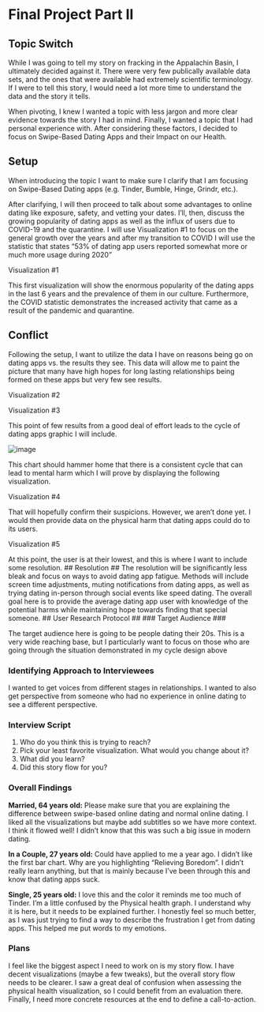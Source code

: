 # Final Project Part II #

## Topic Switch ##
While I was going to tell my story on fracking in the Appalachin Basin, I ultimately decided against it. There were very few publically available data sets, and the ones that were available had extremely scientific terminology. If I were to tell this story, I would need a lot more time to understand the data and the story it tells.

When pivoting, I knew I wanted a topic with less jargon and more clear evidence towards the story I had in mind. Finally, I wanted a topic that I had personal experience with. After considering these factors, I decided to focus on Swipe-Based Dating Apps and their Impact on our Health.

## Setup ##
When introducing the topic I want to make sure I clarify that I am focusing on Swipe-Based Dating apps (e.g. Tinder, Bumble, Hinge, Grindr, etc.). 

After clarifying, I will then proceed to talk about some advantages to online dating like exposure, safety, and vetting your dates. I’ll, then, discuss the growing popularity of dating apps as well as the influx of users due to COVID-19 and the quarantine. I will use Visualization #1 to focus on the general growth over the years and after my transition to COVID I will use the statistic that states “53% of dating app users reported somewhat more or much more usage during 2020”


Visualization #1
<div class="flourish-embed flourish-chart" data-src="visualisation/11386604"><script src="https://public.flourish.studio/resources/embed.js"></script></div>
This first visualization will show the enormous popularity of the dating apps in the last 6 years and the prevalence of them in our culture. Furthermore, the COVID statistic demonstrates the increased activity that came as a result of the pandemic and quarantine.

## Conflict ##
Following the setup, I want to utilize the data I have on reasons being go on dating apps vs. the results they see. This data will allow me to paint the picture that many have high hopes for long lasting relationships being formed on these apps but very few see results.


Visualization #2
<div class="flourish-embed flourish-hierarchy" data-src="visualisation/11384044"><script src="https://public.flourish.studio/resources/embed.js"></script>
</div>


Visualization #3
<div class="flourish-embed flourish-hierarchy" data-src="visualisation/11384439"><script src="https://public.flourish.studio/resources/embed.js"></script></div>

This point of few results from a good deal of effort leads to the cycle of dating apps graphic I will include. 


![image](https://user-images.githubusercontent.com/112968634/194205332-66cb3a47-e2c2-43f4-987b-24f7222e3e81.png)


This chart should hammer home that there is a consistent cycle that can lead to mental harm which I will prove by displaying the following visualization.


Visualization #4
<div class="flourish-embed flourish-radar" data-src="visualisation/11384695"><script src="https://public.flourish.studio/resources/embed.js"></script></div>
That will hopefully confirm their suspicions. However, we aren’t done yet. I would then provide data on the physical harm that dating apps could do to its users.


Visualization #5
<div class="flourish-embed flourish-radar" data-src="visualisation/11384801"><script src="https://public.flourish.studio/resources/embed.js"></script></div>
At this point, the user is at their lowest, and this is where I want to include some resolution.
## Resolution ##
The resolution will be significantly less bleak and focus on ways to avoid dating app fatigue. Methods will include screen time adjustments, muting notifications from dating apps, as well as trying dating in-person through social events like speed dating. The overall goal here is to provide the average dating app user with knowledge of the potential harms while maintaining hope towards finding that special someone.
## User Research Protocol ##
### Target Audience ###

The target audience here is going to be people dating their 20s. This is a very wide reaching base, but I particularly want to focus on those who are going through the situation demonstrated in my cycle design above

### Identifying Approach to Interviewees ###
I wanted to get voices from different stages in relationships. I wanted to also get perspective from someone who had no experience in online dating to see a different perspective.

### Interview Script ###
1. Who do you think this is trying to reach?
2. Pick your least favorite visualization. What would you change about it?
3. What did you learn?
4. Did this story flow for you?

### Overall Findings ###
**Married, 64 years old:**
Please make sure that you are explaining the difference between swipe-based online dating and normal online dating. I liked all the visualizations but maybe add subtitles so we have more context. I think it flowed well! I didn’t know that this was such a big issue in modern dating.

**In a Couple, 27 years old:**
Could have applied to me a year ago. I didn’t like the first bar chart. Why are you highlighting “Relieving Boredom”. I didn’t really learn anything, but that is mainly because I’ve been through this and know that dating apps suck.

**Single, 25 years old:**
I love this and the color it reminds me too much of Tinder. I’m a little confused by the Physical health graph. I understand why it is here, but it needs to be explained further. I honestly feel so much better, as I was just trying to find a way to describe the frustration I get from dating apps. This helped me put words to my emotions.

### Plans ### 
I feel like the biggest aspect I need to work on is my story flow. I have decent visualizations (maybe a few tweaks), but the overall story flow needs to be clearer. I saw a great deal of confusion when assessing the physical health visualization, so I could benefit from an evaluation there. Finally, I need more concrete resources at the end to define a call-to-action.
